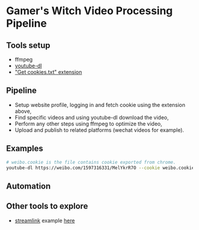 # Gamer's Witch Video Processing Pipeline

## Tools setup

 - ffmpeg
 - [youtube-dl](http://ytdl-org.github.io/youtube-dl/)
 - ["Get cookies.txt" extension](https://chrome.google.com/webstore/detail/get-cookiestxt/bgaddhkoddajcdgocldbbfleckgcbcid)


## Pipeline

 - Setup website profile, logging in and fetch cookie using the extension above,
 - Find specific videos and using youtube-dl download the video,
 - Perform any other steps using ffmpeg to optimize the video,
 - Upload and publish to related platforms (wechat videos for example).

## Examples

```sh
# weibo.cookie is the file contains cookie exported from chrome.
youtube-dl https://weibo.com/1597316331/MelYkrR7O --cookie weibo.cookie
```

## Automation

## Other tools to explore

 - [streamlink](https://streamlink.github.io/) example [here](https://github.com/jonghwanhyeon/python-ffmpeg/blob/main/examples/stdin-to-file.py)

